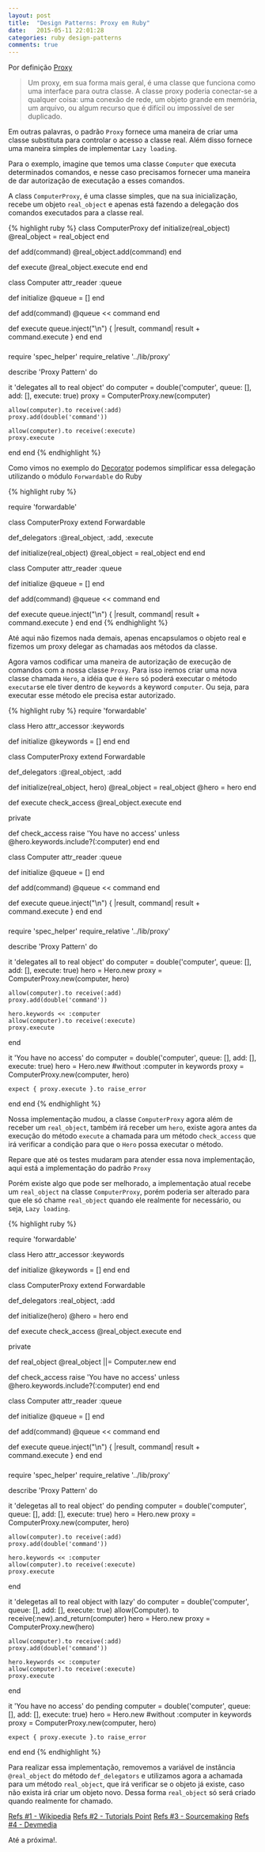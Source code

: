 ```yaml
---
layout: post
title:  "Design Patterns: Proxy em Ruby"
date:   2015-05-11 22:01:28
categories: ruby design-patterns
comments: true
---
```


Por definição [Proxy](http://pt.wikipedia.org/wiki/Proxy_%28padr%C3%B5es_de_projeto%29)

> Um proxy, em sua forma mais geral, é uma classe que funciona como uma interface para outra classe. A classe proxy poderia conectar-se a qualquer coisa: uma conexão de rede, um objeto grande em memória, um arquivo, ou algum recurso que é difícil ou impossível de ser duplicado.

Em outras palavras, o padrão `Proxy` fornece uma maneira de criar uma classe substituta para controlar o acesso a classe real. Além disso fornece uma maneira simples de implementar `Lazy loading`.

Para o exemplo, imagine que temos uma classe `Computer` que executa determinados comandos, e nesse caso precisamos fornecer uma maneira de dar autorização de executação a esses comandos.

A class `ComputerProxy`, é uma classe simples, que na sua inicialização, recebe um objeto `real_object` e apenas está fazendo a delegação dos comandos executados para a classe real.

{% highlight ruby %}
class ComputerProxy
  def initialize(real_object)
    @real_object = real_object
  end

  def add(command)
    @real_object.add(command)
  end

  def execute
    @real_object.execute
  end
end


class Computer
  attr_reader :queue

  def initialize
    @queue = []
  end

  def add(command)
    @queue << command
  end

  def execute
    queue.inject("\n") { |result, command| result + command.execute }
  end
end

###

require 'spec_helper'
require_relative '../lib/proxy'

describe 'Proxy Pattern' do

  it 'delegates all to real object' do
    computer = double('computer', queue: [], add: [], execute: true)
    proxy = ComputerProxy.new(computer)

    allow(computer).to receive(:add)
    proxy.add(double('command'))

    allow(computer).to receive(:execute)
    proxy.execute
  end
end
{% endhighlight %}

Como vimos no exemplo do [Decorator](http://lccezinha.github.io/ruby/design-patterns/2015/05/11/decorator-em-ruby.html) podemos simplificar essa delegação utilizando o módulo `Forwardable` do Ruby

{% highlight ruby %}

require 'forwardable'

class ComputerProxy
  extend Forwardable

  def_delegators :@real_object, :add, :execute

  def initialize(real_object)
    @real_object = real_object
  end
end


class Computer
  attr_reader :queue

  def initialize
    @queue = []
  end

  def add(command)
    @queue << command
  end

  def execute
    queue.inject("\n") { |result, command| result + command.execute }
  end
end
{% endhighlight %}

Até aqui não fizemos nada demais, apenas encapsulamos o objeto real e fizemos um proxy delegar as chamadas aos métodos da classe.

Agora vamos codificar uma maneira de autorização de execução de comandos com a nossa classe `Proxy`. Para isso iremos criar uma nova classe chamada `Hero`, a idéia que é `Hero` só poderá executar o método `executar`se ele tiver dentro de `keywords` a keyword `computer`. Ou seja, para executar esse método ele precisa estar autorizado.

{% highlight ruby %}
require 'forwardable'

class Hero
  attr_accessor :keywords

  def initialize
    @keywords = []
  end
end

class ComputerProxy
  extend Forwardable

  def_delegators :@real_object, :add

  def initialize(real_object, hero)
    @real_object = real_object
    @hero = hero
  end

  def execute
    check_access
    @real_object.execute
  end

  private

  def check_access
    raise 'You have no access' unless @hero.keywords.include?(:computer)
  end
end

class Computer
  attr_reader :queue

  def initialize
    @queue = []
  end

  def add(command)
    @queue << command
  end

  def execute
    queue.inject("\n") { |result, command| result + command.execute }
  end
end

###

require 'spec_helper'
require_relative '../lib/proxy'

describe 'Proxy Pattern' do

  it 'delegates all to real object' do
    computer = double('computer', queue: [], add: [], execute: true)
    hero = Hero.new
    proxy = ComputerProxy.new(computer, hero)

    allow(computer).to receive(:add)
    proxy.add(double('command'))

    hero.keywords << :computer
    allow(computer).to receive(:execute)
    proxy.execute
  end

  it 'You have no access' do
    computer = double('computer', queue: [], add: [], execute: true)
    hero = Hero.new #without :computer in keywords
    proxy = ComputerProxy.new(computer, hero)

    expect { proxy.execute }.to raise_error
  end
end
{% endhighlight %}

Nossa implementação mudou, a classe `ComputerProxy` agora além de receber um `real_object`, também irá receber um `hero`, existe agora antes da execução do método `execute` a chamada para um método `check_access` que irá verificar a condição para que o `Hero` possa executar o método.

Repare que até os testes mudaram para atender essa nova implementação, aqui está a implementação do padrão `Proxy`

Porém existe algo que pode ser melhorado, a implementação atual recebe um `real_object` na classe `ComputerProxy`, porém poderia ser alterado para que ele só chame `real_object` quando ele realmente for necessário, ou seja, `Lazy loading`.

{% highlight ruby %}

require 'forwardable'

class Hero
  attr_accessor :keywords

  def initialize
    @keywords = []
  end
end

class ComputerProxy
  extend Forwardable

  def_delegators :real_object, :add

  def initialize(hero)
    @hero = hero
  end

  def execute
    check_access
    @real_object.execute
  end

  private

  def real_object
    @real_object ||= Computer.new
  end

  def check_access
    raise 'You have no access' unless @hero.keywords.include?(:computer)
  end
end

class Computer
  attr_reader :queue

  def initialize
    @queue = []
  end

  def add(command)
    @queue << command
  end

  def execute
    queue.inject("\n") { |result, command| result + command.execute }
  end
end

###

require 'spec_helper'
require_relative '../lib/proxy'

describe 'Proxy Pattern' do

  it 'delegetas all to real object' do
    pending
    computer = double('computer', queue: [], add: [], execute: true)
    hero = Hero.new
    proxy = ComputerProxy.new(computer, hero)

    allow(computer).to receive(:add)
    proxy.add(double('command'))

    hero.keywords << :computer
    allow(computer).to receive(:execute)
    proxy.execute
  end

  it 'delegetas all to real object with lazy' do
    computer = double('computer', queue: [], add: [], execute: true)
    allow(Computer). to receive(:new).and_return(computer)
    hero = Hero.new
    proxy = ComputerProxy.new(hero)

    allow(computer).to receive(:add)
    proxy.add(double('command'))

    hero.keywords << :computer
    allow(computer).to receive(:execute)
    proxy.execute
  end

  it 'You have no access' do
    pending
    computer = double('computer', queue: [], add: [], execute: true)
    hero = Hero.new #without :computer in keywords
    proxy = ComputerProxy.new(computer, hero)

    expect { proxy.execute }.to raise_error
  end
end
{% endhighlight %}

Para realizar essa implementação, removemos a variável de instância `@real_object` do método `def_delegators` e utilizamos agora a achamada para um método `real_object`, que irá verificar se o objeto já existe, caso não exista irá criar um objeto novo. Dessa forma `real_object` só será criado quando realmente for chamado.

[Refs #1 - Wikipedia](http://pt.wikipedia.org/wiki/Proxy_%28padr%C3%B5es_de_projeto%29)
[Refs #2 - Tutorials Point](http://www.tutorialspoint.com/design_pattern/decorator_pattern.htm)
[Refs #3 - Sourcemaking](https://sourcemaking.com/design_patterns/proxy)
[Refs #4 - Devmedia](http://www.devmedia.com.br/conheca-o-pattern-proxy-gof-gang-of-four/4066)

Até a próxima!.

